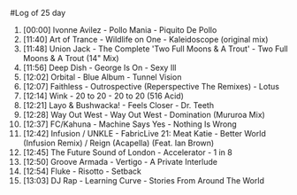 #Log of 25 day

1. [00:00] Ivonne Avilez - Pollo Mania - Piquito De Pollo
1. [11:40] Art of Trance - Wildlife on One - Kaleidoscope (original mix)
1. [11:48] Union Jack - The Complete 'Two Full Moons & A Trout' - Two Full Moons & A Trout (14" Mix)
1. [11:56] Deep Dish - George Is On - Sexy Ill
1. [12:02] Orbital - Blue Album - Tunnel Vision
1. [12:07] Faithless - Outrospective (Reperspective The Remixes) - Lotus
1. [12:14] Wink - 20 to 20 - 20 to 20 (516 Acid)
1. [12:21] Layo & Bushwacka! - Feels Closer - Dr. Teeth
1. [12:28] Way Out West - Way Out West - Domination (Mururoa Mix)
1. [12:37] FC/Kahuna - Machine Says Yes - Nothing Is Wrong
1. [12:42] Infusion / UNKLE - FabricLive 21: Meat Katie - Better World (Infusion Remix) / Reign (Acapella) (Feat. Ian Brown)
1. [12:45] The Future Sound of London - Accelerator - 1 in 8
1. [12:50] Groove Armada - Vertigo - A Private Interlude
1. [12:54] Fluke - Risotto - Setback
1. [13:03] DJ Rap - Learning Curve - Stories From Around The World
